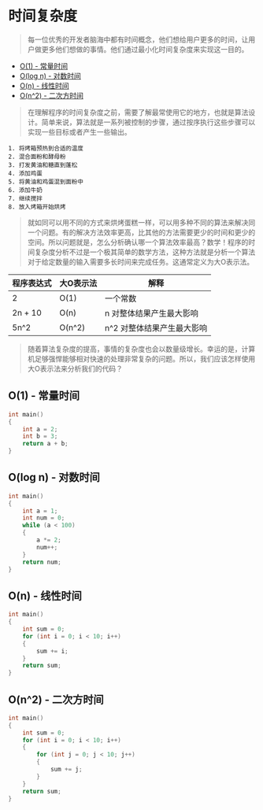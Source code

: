 # 时间复杂度

> 每一位优秀的开发者脑海中都有时间概念，他们想给用户更多的时间，让用户做更多他们想做的事情。他们通过最小化时间复杂度来实现这一目的。

* [O(1) - 常量时间](#o1---常量时间)
* [O(log n) - 对数时间](#olog-n---对数时间)
* [O(n) - 线性时间](#on---线性时间)
* [O(n^2) - 二次方时间](#on2---二次方时间)

> 在理解程序的时间复杂度之前，需要了解最常使用它的地方，也就是算法设计。简单来说，算法就是一系列被控制的步骤，通过按序执行这些步骤可以实现一些目标或者产生一些输出。

```
1. 将烤箱预热到合适的温度
2. 混合面粉和酵母粉
3. 打发黄油和糖直到蓬松
4. 添加鸡蛋
5. 将黄油和鸡蛋混到面粉中
6. 添加牛奶
7. 继续搅拌
8. 放入烤箱开始烘烤
```

> 就如同可以用不同的方式来烘烤蛋糕一样，可以用多种不同的算法来解决同一个问题。有的解决方法效率更高，比其他的方法需要更少的时间和更少的空间。所以问题就是，怎么分析确认哪一个算法效率最高？数学！程序的时间复杂度分析不过是一个极其简单的数学方法，这种方法就是分析一个算法对于给定数量的输入需要多长时间来完成任务。这通常定义为大O表示法。

| 程序表达式 | 大O表示法 | 解释                       |
| ---------- | --------- | -------------------------- |
| 2          | O(1)      | 一个常数                   |
| 2n + 10    | O(n)      | n 对整体结果产生最大影响   |
| 5n^2       | O(n^2)    | n^2 对整体结果产生最大影响 |

> 随着算法复杂度的提高，事情的复杂度也会以数量级增长。幸运的是，计算机足够强悍能够相对快速的处理非常复杂的问题。所以，我们应该怎样使用大O表示法来分析我们的代码？

## O(1) - 常量时间

```c
int main()
{
    int a = 2;
    int b = 3;
    return a + b;
}
```

## O(log n) - 对数时间

```c
int main()
{
    int a = 1;
    int num = 0;
    while (a < 100)
    {
        a *= 2;
        num++;
    }
    return num;
}
```

## O(n) - 线性时间

```c
int main()
{
    int sum = 0;
    for (int i = 0; i < 10; i++)
    {
        sum += i;
    }
    return sum;
}
```

## O(n^2) - 二次方时间

```c
int main()
{
    int sum = 0;
    for (int i = 0; i < 10; i++)
    {
        for (int j = 0; j < 10; j++)
        {
            sum += j;
        }
    }
    return sum;
}
```
